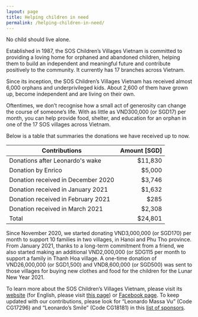 ```yaml
---
layout: page
title: Helping children in need
permalink: /helping-children-in-need/
---
```



No child should live alone.

Established in 1987, the SOS Children’s Villages Vietnam is committed to providing a loving home for orphaned and abandoned children, helping them to build an independent and meaningful future and contribute positively to the community. It currently has 17 branches across Vietnam.

Since its inception, the SOS Children’s Villages Vietnam has received almost 6,000 orphans and underprivileged kids. About 2,600 of them have grown up, become independent and are living on their own.

Oftentimes, we don’t recognise how a small act of generosity can change the course of someone’s life. With as little as VND300,000 (or SGD17) per month, you can help provide food, shelter, and education for an orphan in one of the 17 SOS villages across Vietnam.

Below is a table that summaries the donations we have received up to now.

| Contributions   | Amount [SGD] |
|----------|-------:|
| Donations after Leonardo's wake | $11,830 |
| Donation by Enrico |   $5,000 |
| Donation received in December 2020 |   $3,746 |
| Donation received in January 2021 |   $1,632 |
| Donation received in February 2021 |   $285 |
| Donation received in March 2021 |   $2,308 |
| Total | $24,801|

Since November 2020, we started donating VND3,000,000 (or SGD170) per month to support 10 families in two villages, in Hanoi and Phu Tho province. From January 2021, thanks to a long-term commitment from a friend, we also started making an additional VND2,000,000 (or SDG115 per month to support a family in Thanh Hoa village. A one-time donation of VND26,000,000 (or SGD1,500) and VND8,600,000 (or SGD500) was sent to those villages for buying new clothes and food for the children for the Lunar New Year 2021.

To learn more about the SOS Children’s Villages Vietnam, please visit its [website](https://sosvietnam.org/) (for English, please visit [this page](https://www.sos-childrensvillages.org/where-we-help/asia/vietnam)) or [Facebook page](https://www.facebook.com/soschildrensvillagesVietnam/). To keep updated with our contributions, please look for “Leonardo Massa Vu” (Code CG17296) and “Leonardo’s Smile” (Code CG18181) in this [list of sponsors](https://docs.google.com/spreadsheets/d/1mF7sDApfwORrheGJsoJCaH68x7cRrGi8YXi_BJiouMw/edit#gid=0).
